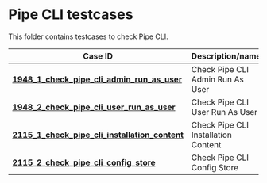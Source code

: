 # Pipe CLI testcases

This folder contains testcases to check Pipe CLI.

| Case ID                   | Description/name |
|---------------------------|---|
| [**1948_1_check_pipe_cli_admin_run_as_user**](1948_launch_run_as_different_user/1948_1_check_pipe_cli_admin_run_as_user.md) | Check Pipe CLI Admin Run As User |
| [**1948_2_check_pipe_cli_user_run_as_user**](1948_launch_run_as_different_user/1948_2_check_pipe_cli_user_run_as_user.md) | Check Pipe CLI User Run As User |
| [**2115_1_check_pipe_cli_installation_content**](2115_store_cli_config_in_install_dir/2115_1_check_pipe_cli_installation_content.md) | Check Pipe CLI Installation Content |
| [**2115_2_check_pipe_cli_config_store**](2115_store_cli_config_in_install_dir/2115_2_check_pipe_cli_config_store.md) | Check Pipe CLI Config Store |